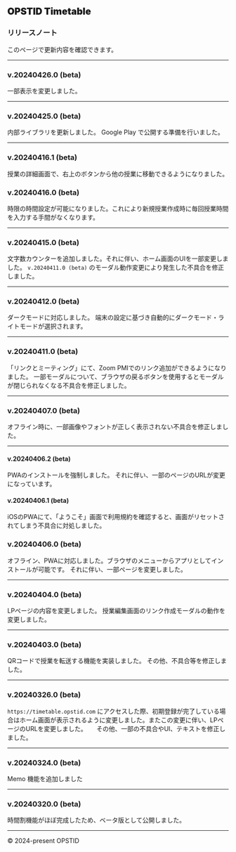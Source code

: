 ## **<span class="timetable-gradient-text" style="font-weight:900">OPSTID Timetable</span>**
### リリースノート
このページで更新内容を確認できます。

---
### v.20240426.0 (beta)
一部表示を変更しました。

---
### v.20240425.0 (beta)
内部ライブラリを更新しました。
Google Play で公開する準備を行いました。

---
### v.20240416.1 (beta)
授業の詳細画面で、右上のボタンから他の授業に移動できるようになりました。

### v.20240416.0 (beta)
時限の時間設定が可能になりました。これにより新規授業作成時に毎回授業時間を入力する手間がなくなります。

---
### v.20240415.0 (beta)
文字数カウンターを追加しました。それに伴い、ホーム画面のUIを一部変更しました。
`v.20240411.0 (beta)` のモーダル動作変更により発生した不具合を修正しました。

---
### v.20240412.0 (beta)
ダークモードに対応しました。
端末の設定に基づき自動的にダークモード・ライトモードが選択されます。

---

### v.20240411.0 (beta)
「リンクとミーティング」にて、Zoom PMIでのリンク追加ができるようになりました。
一部モーダルについて、ブラウザの戻るボタンを使用するとモーダルが閉じられなくなる不具合を修正しました。

---
### v.20240407.0 (beta)
オフライン時に、一部画像やフォントが正しく表示されない不具合を修正しました。

---
#### v.20240406.2 (beta)
PWAのインストールを強制しました。
それに伴い、一部のページのURLが変更になっています。

#### v.20240406.1 (beta)
iOSのPWAにて、「ようこそ」画面で利用規約を確認すると、画面がリセットされてしまう不具合に対処しました。

### v.20240406.0 (beta)
オフライン、PWAに対応しました。ブラウザのメニューからアプリとしてインストールが可能です。
それに伴い、一部ページを変更しました。

---

### v.20240404.0 (beta)
LPページの内容を変更しました。
授業編集画面のリンク作成モーダルの動作を変更しました。

---
### v.20240403.0 (beta)
QRコードで授業を転送する機能を実装しました。
その他、不具合等を修正しました。

---
### v.20240326.0 (beta)
`https://timetable.opstid.com` にアクセスした際、初期登録が完了している場合はホーム画面が表示されるように変更しました。またこの変更に伴い、LPページのURLを変更しました。
　
その他、一部の不具合やUI、テキストを修正しました。

---
### v.20240324.0 (beta)
Memo 機能を追加しました

---
### v.20240320.0 (beta)
時間割機能がほぼ完成したため、ベータ版として公開しました。

---

&copy; 2024-present OPSTID